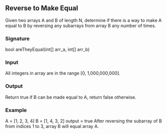 ## Reverse to Make Equal
Given two arrays A and B of length N, determine if there is a way to make A equal to B by reversing any subarrays from array B any number of times.
### Signature
bool areTheyEqual(int[] arr_a, int[] arr_b)
### Input
All integers in array are in the range [0, 1,000,000,000].
### Output
Return true if B can be made equal to A, return false otherwise.
### Example
A = [1, 2, 3, 4]
B = [1, 4, 3, 2]
output = true
After reversing the subarray of B from indices 1 to 3, array B will equal array A.

